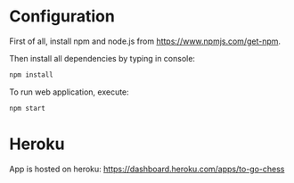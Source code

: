 # Configuration

First of all, install npm and node.js from https://www.npmjs.com/get-npm.   

Then install all dependencies by typing in console:
```bash
npm install
```

To run web application, execute:
```bash
npm start
```

# Heroku

App is hosted on heroku: https://dashboard.heroku.com/apps/to-go-chess